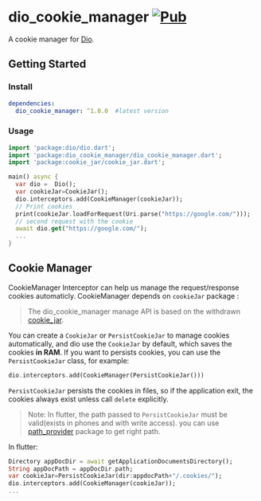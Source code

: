 # dio_cookie_manager [![Pub](https://img.shields.io/pub/v/dio_cookie_manager.svg?style=flat-square)](https://pub.dartlang.org/packages/dio_cookie_manager)

A  cookie manager for [Dio](https://github.com/flutterchina/dio). 

## Getting Started

### Install

```yaml
dependencies:
  dio_cookie_manager: ^1.0.0  #latest version
```

### Usage

```dart
import 'package:dio/dio.dart';
import 'package:dio_cookie_manager/dio_cookie_manager.dart';
import 'package:cookie_jar/cookie_jar.dart';

main() async {
  var dio =  Dio();
  var cookieJar=CookieJar();
  dio.interceptors.add(CookieManager(cookieJar));
  // Print cookies
  print(cookieJar.loadForRequest(Uri.parse("https://google.com/")));
  // second request with the cookie
  await dio.get("https://google.com/");
  ... 
}
```

## Cookie Manager

CookieManager Interceptor can help us manage the request/response cookies automaticly. CookieManager depends on `cookieJar` package :

> The dio_cookie_manager  manage API is based on the withdrawn [cookie_jar](https://github.com/flutterchina/cookie_jar).

You can create a `CookieJar` or `PersistCookieJar` to manage cookies automatically, and dio use the `CookieJar` by default, which saves the cookies **in RAM**. If you want to persists cookies, you can use the `PersistCookieJar` class, for example:

```dart
dio.interceptors.add(CookieManager(PersistCookieJar()))
```

`PersistCookieJar` persists the cookies in files, so if the application exit, the cookies always exist unless call `delete` explicitly.

> Note: In flutter, the path passed to `PersistCookieJar` must be valid(exists in phones and with write access). you can use [path_provider](https://pub.dartlang.org/packages/path_provider) package to get right path.

In flutter: 

```dart
Directory appDocDir = await getApplicationDocumentsDirectory();
String appDocPath = appDocDir.path;
var cookieJar=PersistCookieJar(dir:appdocPath+"/.cookies/");
dio.interceptors.add(CookieManager(cookieJar));
...
```
